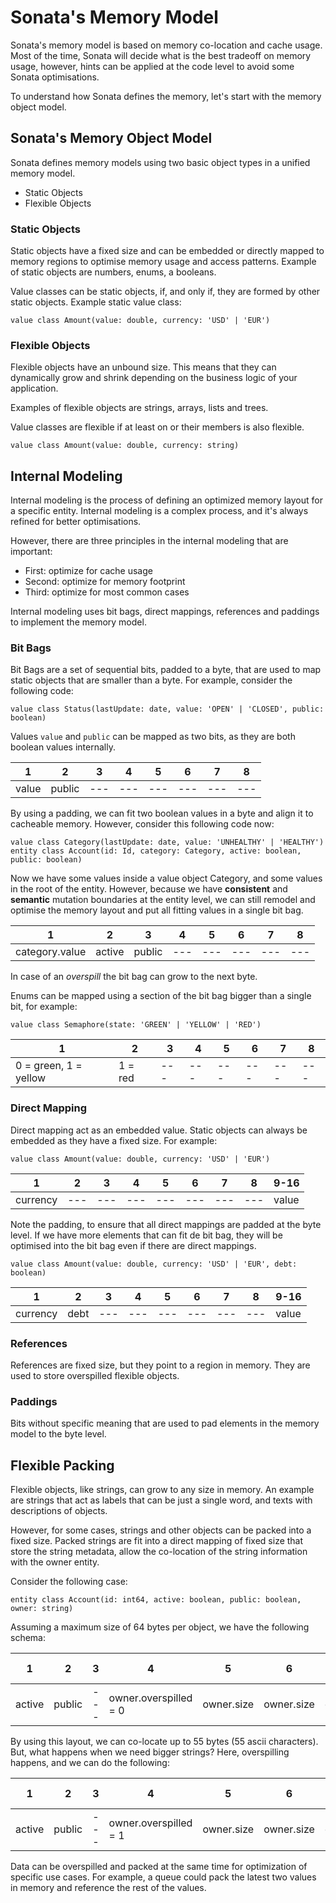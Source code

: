 # Sonata's Memory Model

Sonata's memory model is based on memory co-location and cache usage. Most of the time, Sonata
will decide what is the best tradeoff on memory usage, however, hints can be applied at the code level
to avoid some Sonata optimisations.

To understand how Sonata defines the memory, let's start with the memory object model.

## Sonata's Memory Object Model

Sonata defines memory models using two basic object types in a unified memory model.

* Static Objects
* Flexible Objects

### Static Objects

Static objects have a fixed size and can be embedded or directly mapped to memory regions to optimise memory usage and
access patterns. Example of static objects are numbers, enums, a booleans.

Value classes can be static objects, if, and only if, they are formed by other static objects. Example static value class:

```sn
value class Amount(value: double, currency: 'USD' | 'EUR')
```

### Flexible Objects

Flexible objects have an unbound size. This means that they can dynamically grow and shrink
depending on the business logic of your application.

Examples of flexible objects are strings, arrays, lists and trees.

Value classes are flexible if at least on or their members is also flexible.

```sn
value class Amount(value: double, currency: string)
```

## Internal Modeling

Internal modeling is the process of defining an optimized memory layout for a specific entity. Internal
modeling is a complex process, and it's always refined for better optimisations.

However, there are three principles in the internal modeling that are important:

* First: optimize for cache usage
* Second: optimize for memory footprint
* Third: optimize for most common cases

Internal modeling uses bit bags, direct mappings, references and paddings to implement the memory model.

### Bit Bags

Bit Bags are a set of sequential bits, padded to a byte, that are used to map static objects that are
smaller than a byte. For example, consider the following code:

```sn
value class Status(lastUpdate: date, value: 'OPEN' | 'CLOSED', public: boolean)
```

Values `value` and `public` can be mapped as two bits, as they are both boolean values internally.

| 1     | 2      | 3   | 4   | 5   | 6   | 7   | 8   |
|-------|--------|-----|-----|-----|-----|-----|-----|
| value | public | --- | --- | --- | --- | --- | --- |

By using a padding, we can fit two boolean values in a byte and align it to cacheable memory. However, consider
this following code now:

```sn
value class Category(lastUpdate: date, value: 'UNHEALTHY' | 'HEALTHY')
entity class Account(id: Id, category: Category, active: boolean, public: boolean)
```

Now we have some values inside a value object Category, and some values in the root of the entity. However, because
we have **consistent** and **semantic** mutation boundaries at the entity level, we can still remodel and optimise the memory layout and put
all fitting values in a single bit bag.

| 1              | 2      | 3      | 4   | 5   | 6   | 7   | 8   |
|----------------|--------|--------|-----|-----|-----|-----|-----|
| category.value | active | public | --- | --- | --- | --- | --- |

In case of an *overspill* the bit bag can grow to the next byte.

Enums can be mapped using a section of the bit bag bigger than a single bit, for example:

```sn
value class Semaphore(state: 'GREEN' | 'YELLOW' | 'RED')
```

| 1                     | 2       | 3   | 4   | 5   | 6   | 7   | 8   |
|-----------------------|---------|-----|-----|-----|-----|-----|-----|
| 0 = green, 1 = yellow | 1 = red | --- | --- | --- | --- | --- | --- |

### Direct Mapping

Direct mapping act as an embedded value. Static objects can always be embedded as they
have a fixed size. For example:

```sn
value class Amount(value: double, currency: 'USD' | 'EUR')
```

| 1        | 2   | 3   | 4   | 5   | 6   | 7   | 8   | 9-16  |
|----------|-----|-----|-----|-----|-----|-----|-----|-------|
| currency | --- | --- | --- | --- | --- | --- | --- | value |

Note the padding, to ensure that all direct mappings are padded at the byte level. If we have more elements
that can fit de bit bag, they will be optimised into the bit bag even if there are direct mappings.

```sn
value class Amount(value: double, currency: 'USD' | 'EUR', debt: boolean)
```

| 1        | 2     | 3   | 4   | 5   | 6   | 7   | 8   | 9-16  |
|----------|-------|-----|-----|-----|-----|-----|-----|-------|
| currency | debt  | --- | --- | --- | --- | --- | --- | value |

### References

References are fixed size, but they point to a region in memory. They are used to store overspilled flexible objects.

### Paddings

Bits without specific meaning that are used to pad elements in the memory model to the byte level.

## Flexible Packing

Flexible objects, like strings, can grow to any size in memory. An example are strings that act as labels that can be just
a single word, and texts with descriptions of objects. 

However, for some cases, strings and other objects can be packed into a fixed size. 
Packed strings are fit into a direct mapping of fixed size that store the string metadata, allow the co-location
of the string information with the owner entity.

Consider the following case:

```sn
entity class Account(id: int64, active: boolean, public: boolean, owner: string)
```

Assuming a maximum size of 64 bytes per object, we have the following schema:

| 1      | 2      | 3   | 4                     | 5          | 6          | 7          | 8          | 16-80 | 80-512 |
|--------|--------|-----|-----------------------|------------|------------|------------|------------|-------|--------|
| active | public | --- | owner.overspilled = 0 | owner.size | owner.size | owner.size | owner.size | id    | owner  |

By using this layout, we can co-locate up to 55 bytes (55 ascii characters). But, what happens when we need bigger strings? Here, overspilling happens, and we can do the following:

| 1      | 2      | 3   | 4                     | 5          | 6          | 7          | 8          | 16-80 | 80-512     |
|--------|--------|-----|-----------------------|------------|------------|------------|------------|-------|------------|
| active | public | --- | owner.overspilled = 1 | owner.size | owner.size | owner.size | owner.size | id    | owner.data |

Data can be overspilled and packed at the same time for optimization of specific use cases. For example, a queue could pack the latest two values in memory and reference the rest of the values.
